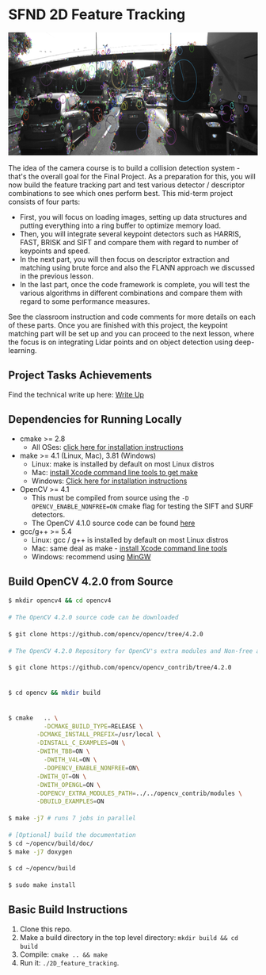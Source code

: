 # SFND 2D Feature Tracking

<img src="images/keypoints.png" width="820" height="248" />

The idea of the camera course is to build a collision detection system - that's the overall goal for the Final Project. As a preparation for this, you will now build the feature tracking part and test various detector / descriptor combinations to see which ones perform best. This mid-term project consists of four parts:

* First, you will focus on loading images, setting up data structures and putting everything into a ring buffer to optimize memory load. 
* Then, you will integrate several keypoint detectors such as HARRIS, FAST, BRISK and SIFT and compare them with regard to number of keypoints and speed. 
* In the next part, you will then focus on descriptor extraction and matching using brute force and also the FLANN approach we discussed in the previous lesson. 
* In the last part, once the code framework is complete, you will test the various algorithms in different combinations and compare them with regard to some performance measures. 

See the classroom instruction and code comments for more details on each of these parts. Once you are finished with this project, the keypoint matching part will be set up and you can proceed to the next lesson, where the focus is on integrating Lidar points and on object detection using deep-learning. 

## Project Tasks Achievements

Find the technical write up here: [Write Up](/Technical_Write_Up.md)

## Dependencies for Running Locally
* cmake >= 2.8
  * All OSes: [click here for installation instructions](https://cmake.org/install/)
* make >= 4.1 (Linux, Mac), 3.81 (Windows)
  * Linux: make is installed by default on most Linux distros
  * Mac: [install Xcode command line tools to get make](https://developer.apple.com/xcode/features/)
  * Windows: [Click here for installation instructions](http://gnuwin32.sourceforge.net/packages/make.htm)
* OpenCV >= 4.1
  * This must be compiled from source using the `-D OPENCV_ENABLE_NONFREE=ON` cmake flag for testing the SIFT and SURF detectors.
  * The OpenCV 4.1.0 source code can be found [here](https://github.com/opencv/opencv/tree/4.1.0)
* gcc/g++ >= 5.4
  * Linux: gcc / g++ is installed by default on most Linux distros
  * Mac: same deal as make - [install Xcode command line tools](https://developer.apple.com/xcode/features/)
  * Windows: recommend using [MinGW](http://www.mingw.org/)


## Build OpenCV 4.2.0 from Source

```sh
$ mkdir opencv4 && cd opencv4

# The OpenCV 4.2.0 source code can be downloaded

$ git clone https://github.com/opencv/opencv/tree/4.2.0

# The OpenCV 4.2.0 Repository for OpenCV's extra modules and Non-free algorithms

$ git clone https://github.com/opencv/opencv_contrib/tree/4.2.0


$ cd opencv && mkdir build


$ cmake   .. \
	      -DCMAKE_BUILD_TYPE=RELEASE \
        -DCMAKE_INSTALL_PREFIX=/usr/local \
        -DINSTALL_C_EXAMPLES=ON \
        -DWITH_TBB=ON \
	      -DWITH_V4L=ON \
	      -DOPENCV_ENABLE_NONFREE=ON\
        -DWITH_QT=ON \
        -DWITH_OPENGL=ON \
        -DOPENCV_EXTRA_MODULES_PATH=../../opencv_contrib/modules \
        -DBUILD_EXAMPLES=ON

$ make -j7 # runs 7 jobs in parallel

# [Optional] build the documentation
$ cd ~/opencv/build/doc/
$ make -j7 doxygen

$ cd ~/opencv/build

$ sudo make install

```

## Basic Build Instructions

1. Clone this repo.
2. Make a build directory in the top level directory: `mkdir build && cd build`
3. Compile: `cmake .. && make`
4. Run it: `./2D_feature_tracking`.
